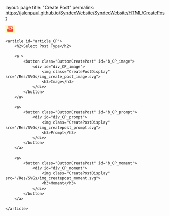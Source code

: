 layout: page
title: "Create Post"
permalink: https://jalenpaul.github.io/SyndeoWebsite/SyndeoWebsite/HTML/CreatePost

<!DOCTYPE html>
<html lang="en">

<head>
    <meta charset="utf-8">
    <meta name="viewport" content="width=device-width, initial-scale=1">
    <link href="https://cdn.jsdelivr.net/npm/bootstrap@5.2.3/dist/css/bootstrap.min.css" rel="stylesheet" integrity="sha384-rbsA2VBKQhggwzxH7pPCaAqO46MgnOM80zW1RWuH61DGLwZJEdK2Kadq2F9CUG65" crossorigin="anonymous">
    <link rel="styleSheet" type="text/css" href="/CSS/MainStyles.css">
    <link rel="styleSheet" type="text/css" href="/CSS/CreatePostStyles.css">
    <title>Create Post</title>
</head>

<body>
    <nav id="nav_PM" class="navbar">
        <div class="container-fluid">
            <a id="a_CP_navBarTitle" class="navbar-brand" href="https://jalenpaul.github.io/SyndeoWebsite/SyndeoWebsite/HTML/Home">
                <img src="/Res/PNGs/img_syndeo_appcover.png" alt="Logo" width="30" height="24" class="d-inline-block align-text-top">
            </a>
        </div>
    </nav>


    <article id="article_CP">
        <h2>Select Post Type</h2>

        <a >
            <button class="ButtonCreatePost" id="b_CP_image">
                <div id="div_CP_image">
                    <img class="CreatePostDisplay" src="/Res/SVGs/img_create_post_image.svg">
                    <h3>Image</h3>
                </div>
            </button>
        </a>

        <a>
            <button class="ButtonCreatePost" id="b_CP_prompt">
                <div id="div_CP_prompt">
                    <img class="CreatePostDisplay" src="/Res/SVGs/img_createpost_prompt.svg">
                    <h3>Prompt</h3>
                </div>
            </button>
        </a>

        <a>
            <button class="ButtonCreatePost" id="b_CP_moment">
                <div id="div_CP_moment">
                    <img class="CreatePostDisplay" src="/Res/SVGs/img_createpost_moment.svg">
                    <h3>Moment</h3>
                </div>
            </button>
        </a>

    </article>
</body>

</html>

